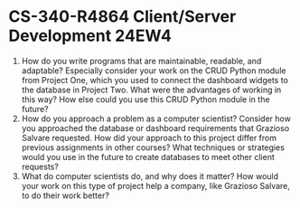 # CS-340-R4864 Client/Server Development 24EW4

1. How do you write programs that are maintainable, readable, and adaptable? Especially consider your work on the CRUD Python module from Project One, which you used to connect the dashboard widgets to the database in Project Two. What were the advantages of working in this way? How else could you use this CRUD Python module in the future?
2. How do you approach a problem as a computer scientist? Consider how you approached the database or dashboard requirements that Grazioso Salvare requested. How did your approach to this project differ from previous assignments in other courses? What techniques or strategies would you use in the future to create databases to meet other client requests?
3. What do computer scientists do, and why does it matter? How would your work on this type of project help a company, like Grazioso Salvare, to do their work better?
